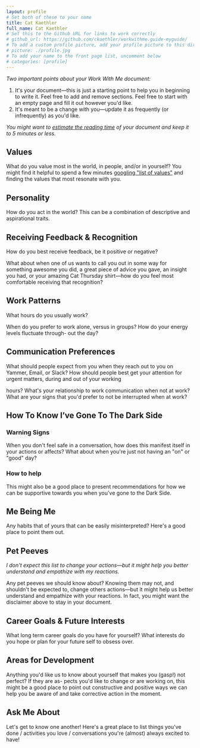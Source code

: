 ```yaml
---
layout: profile
# Set both of these to your name
title: Cat Kaethler
full_name: Cat Kaethler
# Set this to the Github URL for links to work correctly
# github_url: https://github.com/ckaethler/workwithme.guide-myguide/
# To add a custom profile picture, add your profile picture to this directory, update, and uncomment the relative link below.
# picture: ./profile.jpg
# To add your name to the front page list, uncomment below
# categories: [profile]
---
```


_Two important points about your Work With Me document:_

1. It's your document—this is just a starting point to help you in beginning to write it. Feel free to add and
remove sections. Feel free to start with an empty page and fill it out however you'd like.
1. It's meant to be a change with you—update it as frequently (or infrequently) as you'd like.

_You might want to [estimate the reading time](http://niram.org/read/) of your document and keep it to 5 minutes or less._

## Values

What do you value most in the world, in people, and/or in yourself? You might find it helpful to
spend a few minutes [googling "list of values"](https://www.google.com/search?q=list+of+values) and finding the values that most resonate with you.

## Personality

How do you act in the world? This can be a combination of descriptive and aspirational traits.

## Receiving Feedback & Recognition

How do you best receive feedback, be it positive or negative?

What about when one of us wants to call you out in some way for something awesome you did, a
great piece of advice you gave, an insight you had, or your amazing Cat Thursday shirt—how do
you feel most comfortable receiving that recognition?

## Work Patterns

What hours do you usually work?

When do you prefer to work alone, versus in groups? How do your energy levels fluctuate through-
out the day?

## Communication Preferences

What should people expect from you when they reach out to you on Yammer, Email, or Slack?
How should people best get your attention for urgent matters, during and out of your working


hours? What's your relationship to work communication when not at work? What are your signs
that you'd prefer to not be interrupted when at work?

## How To Know I’ve Gone To The Dark Side

### Warning Signs

When you don't feel safe in a conversation, how does this manifest itself in your actions or affects?
What about when you're just not having an "on" or "good" day?

### How to help

This might also be a good place
to present recommendations for how we can be supportive towards you when you've gone to the
Dark Side.

## Me Being Me

Any habits that of yours that can be easily misinterpreted? Here's a good place to point them out.

## Pet Peeves

_I don't expect this list to change your actions—but it might help you better understand and empathize with my
reactions._

Any pet peeves we should know about? Knowing them may not, and shouldn't be expected to,
change others actions—but it might help us better understand and empathize with your reactions.
In fact, you might want the disclaimer above to stay in your document.

## Career Goals & Future Interests

What long term career goals do you have for yourself? What interests do you hope or plan for your
future self to obsess over.

## Areas for Development

Anything you'd like us to know about yourself that makes you (gasp!) not perfect? If they are as-
pects you'd like to change or are working on, this might be a good place to point out constructive
and positive ways we can help you be aware of and take corrective action in the moment.

## Ask Me About

Let's get to know one another! Here's a great place to list things you've done / activities you love
/ conversations you're (almost) always excited to have!
